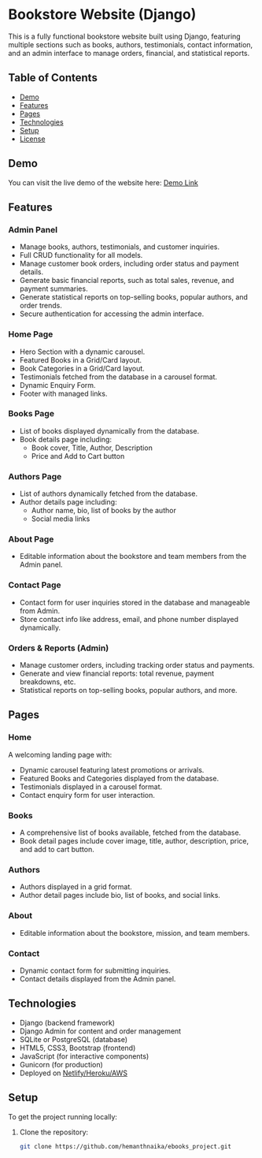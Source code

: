 # Bookstore Website (Django)

This is a fully functional bookstore website built using Django, featuring multiple sections such as books, authors, testimonials, contact information, and an admin interface to manage orders, financial, and statistical reports.

## Table of Contents
- [Demo](#demo)
- [Features](#features)
- [Pages](#pages)
- [Technologies](#technologies)
- [Setup](#setup)
- [License](#license)

## Demo
You can visit the live demo of the website here: [Demo Link](#)

## Features

### Admin Panel
- Manage books, authors, testimonials, and customer inquiries.
- Full CRUD functionality for all models.
- Manage customer book orders, including order status and payment details.
- Generate basic financial reports, such as total sales, revenue, and payment summaries.
- Generate statistical reports on top-selling books, popular authors, and order trends.
- Secure authentication for accessing the admin interface.

### Home Page
- Hero Section with a dynamic carousel.
- Featured Books in a Grid/Card layout.
- Book Categories in a Grid/Card layout.
- Testimonials fetched from the database in a carousel format.
- Dynamic Enquiry Form.
- Footer with managed links.

### Books Page
- List of books displayed dynamically from the database.
- Book details page including:
  - Book cover, Title, Author, Description
  - Price and Add to Cart button

### Authors Page
- List of authors dynamically fetched from the database.
- Author details page including:
  - Author name, bio, list of books by the author
  - Social media links

### About Page
- Editable information about the bookstore and team members from the Admin panel.

### Contact Page
- Contact form for user inquiries stored in the database and manageable from Admin.
- Store contact info like address, email, and phone number displayed dynamically.

### Orders & Reports (Admin)
- Manage customer orders, including tracking order status and payments.
- Generate and view financial reports: total revenue, payment breakdowns, etc.
- Statistical reports on top-selling books, popular authors, and more.

## Pages

### Home
A welcoming landing page with:
- Dynamic carousel featuring latest promotions or arrivals.
- Featured Books and Categories displayed from the database.
- Testimonials displayed in a carousel format.
- Contact enquiry form for user interaction.

### Books
- A comprehensive list of books available, fetched from the database.
- Book detail pages include cover image, title, author, description, price, and add to cart button.

### Authors
- Authors displayed in a grid format.
- Author detail pages include bio, list of books, and social links.

### About
- Editable information about the bookstore, mission, and team members.

### Contact
- Dynamic contact form for submitting inquiries.
- Contact details displayed from the Admin panel.

## Technologies
- Django (backend framework)
- Django Admin for content and order management
- SQLite or PostgreSQL (database)
- HTML5, CSS3, Bootstrap (frontend)
- JavaScript (for interactive components)
- Gunicorn (for production)
- Deployed on [Netlify/Heroku/AWS](#)

## Setup

To get the project running locally:

1. Clone the repository:
   ```bash
   git clone https://github.com/hemanthnaika/ebooks_project.git

